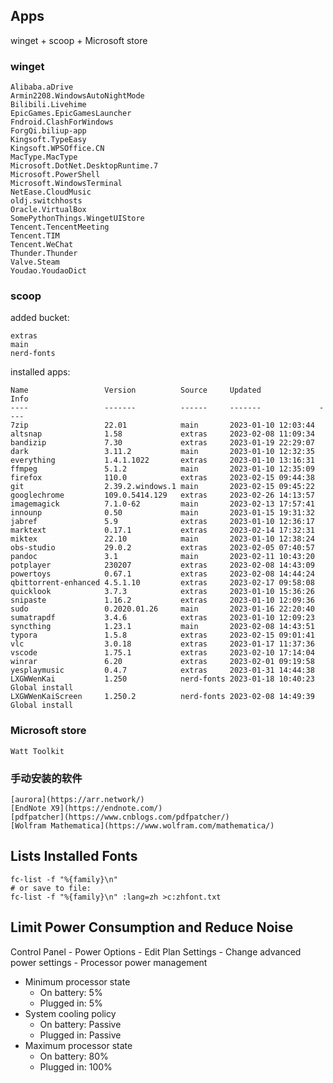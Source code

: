 ## Apps

winget + scoop + Microsoft store

### winget

```shell
Alibaba.aDrive
Armin2208.WindowsAutoNightMode
Bilibili.Livehime
EpicGames.EpicGamesLauncher
Fndroid.ClashForWindows
ForgQi.biliup-app
Kingsoft.TypeEasy
Kingsoft.WPSOffice.CN
MacType.MacType
Microsoft.DotNet.DesktopRuntime.7
Microsoft.PowerShell
Microsoft.WindowsTerminal
NetEase.CloudMusic
oldj.switchhosts
Oracle.VirtualBox
SomePythonThings.WingetUIStore
Tencent.TencentMeeting
Tencent.TIM
Tencent.WeChat
Thunder.Thunder
Valve.Steam
Youdao.YoudaoDict
```

### scoop

added bucket:

```shell
extras
main
nerd-fonts
```

installed apps:

```shell
Name                 Version          Source     Updated             Info
----                 -------          ------     -------             ----
7zip                 22.01            main       2023-01-10 12:03:44
altsnap              1.58             extras     2023-02-08 11:09:34
bandizip             7.30             extras     2023-01-19 22:29:07
dark                 3.11.2           main       2023-01-10 12:32:35
everything           1.4.1.1022       extras     2023-01-10 13:16:31
ffmpeg               5.1.2            main       2023-01-10 12:35:09
firefox              110.0            extras     2023-02-15 09:44:38
git                  2.39.2.windows.1 main       2023-02-15 09:45:22
googlechrome         109.0.5414.129   extras     2023-02-26 14:13:57
imagemagick          7.1.0-62         main       2023-02-13 17:57:41
innounp              0.50             main       2023-01-15 19:31:32
jabref               5.9              extras     2023-01-10 12:36:17
marktext             0.17.1           extras     2023-02-14 17:32:31
miktex               22.10            main       2023-01-10 12:38:24
obs-studio           29.0.2           extras     2023-02-05 07:40:57
pandoc               3.1              main       2023-02-11 10:43:20
potplayer            230207           extras     2023-02-08 14:43:09
powertoys            0.67.1           extras     2023-02-08 14:44:24
qbittorrent-enhanced 4.5.1.10         extras     2023-02-17 09:58:08
quicklook            3.7.3            extras     2023-01-10 15:36:26
snipaste             1.16.2           extras     2023-01-10 12:09:36
sudo                 0.2020.01.26     main       2023-01-16 22:20:40
sumatrapdf           3.4.6            extras     2023-01-10 12:09:23
syncthing            1.23.1           main       2023-02-08 14:43:51
typora               1.5.8            extras     2023-02-15 09:01:41
vlc                  3.0.18           extras     2023-01-17 11:37:36
vscode               1.75.1           extras     2023-02-10 17:14:04
winrar               6.20             extras     2023-02-01 09:19:58
yesplaymusic         0.4.7            extras     2023-01-31 14:44:38
LXGWWenKai           1.250            nerd-fonts 2023-01-18 10:40:23 Global install
LXGWWenKaiScreen     1.250.2          nerd-fonts 2023-02-08 14:49:39 Global install
```

### Microsoft store

```shell
Watt Toolkit
```

### 手动安装的软件

```shell
[aurora](https://arr.network/)
[EndNote X9](https://endnote.com/)
[pdfpatcher](https://www.cnblogs.com/pdfpatcher/)
[Wolfram Mathematica](https://www.wolfram.com/mathematica/)
```

## Lists Installed Fonts

```shell
fc-list -f "%{family}\n"
# or save to file:
fc-list -f "%{family}\n" :lang=zh >c:zhfont.txt
```

## Limit Power Consumption and Reduce Noise

Control Panel - Power Options - Edit Plan Settings - Change advanced power settings - Processor power management

- Minimum processor state
    - On battery: 5%
    - Plugged in: 5%
- System cooling policy
    - On battery: Passive
    - Plugged in: Passive
- Maximum processor state
    - On battery: 80%
    - Plugged in: 100%
